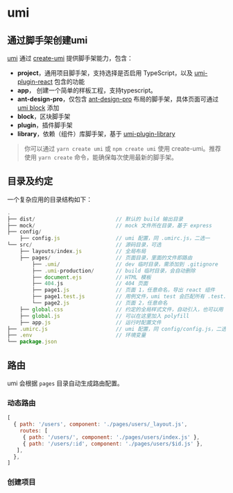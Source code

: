 # umi

## 通过脚手架创建umi

[umi](https://umijs.org/zh/) 通过 [create-umi](https://github.com/umijs/create-umi) 提供脚手架能力，包含：

- **project**，通用项目脚手架，支持选择是否启用 TypeScript，以及 [umi-plugin-react](https://umijs.org/zh/plugin/umi-plugin-react.html) 包含的功能
- **app**， 创建一个简单的样板工程，支持typescript。
- **ant-design-pro**，仅包含 [ant-design-pro](https://github.com/ant-design/ant-design-pro) 布局的脚手架，具体页面可通过 [umi block](https://umijs.org/zh/guide/block.html) 添加
- **block**，区块脚手架
- **plugin**，插件脚手架
- **library**，依赖（组件）库脚手架，基于 [umi-plugin-library](https://github.com/umijs/umi-plugin-library)

> 你可以通过 `yarn create umi` 或 `npm create umi` 使用 create-umi。推荐使用 `yarn create` 命令，能确保每次使用最新的脚手架。

## 目录及约定

一个复杂应用的目录结构如下：

```js
.
├── dist/                          // 默认的 build 输出目录
├── mock/                          // mock 文件所在目录，基于 express
├── config/
    ├── config.js                  // umi 配置，同 .umirc.js，二选一
└── src/                           // 源码目录，可选
    ├── layouts/index.js           // 全局布局
    ├── pages/                     // 页面目录，里面的文件即路由
        ├── .umi/                  // dev 临时目录，需添加到 .gitignore
        ├── .umi-production/       // build 临时目录，会自动删除
        ├── document.ejs           // HTML 模板
        ├── 404.js                 // 404 页面
        ├── page1.js               // 页面 1，任意命名，导出 react 组件
        ├── page1.test.js          // 用例文件，umi test 会匹配所有 .test.js 和 .e2e.js 结尾的文件
        └── page2.js               // 页面 2，任意命名
    ├── global.css                 // 约定的全局样式文件，自动引入，也可以用 global.less
    ├── global.js                  // 可以在这里加入 polyfill
    ├── app.js                     // 运行时配置文件
├── .umirc.js                      // umi 配置，同 config/config.js，二选一
├── .env                           // 环境变量
└── package.json
```

## 路由

umi 会根据 `pages` 目录自动生成路由配置。

### 动态路由

```js
[
  { path: '/users', component: './pages/users/_layout.js',
    routes: [
     { path: '/users/', component: './pages/users/index.js' },
     { path: '/users/:id', component: './pages/users/$id.js' },
   ],
  },
]
```



### 创建项目

